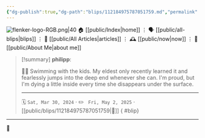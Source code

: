 ```yaml
---
{"dg-publish":true,"dg-path":"blips/112184975787051759.md","permalink":"/blips/112184975787051759/","title":"philipp on mastodon @ 2024-03-30","created":"2024-03-30T13:54:41","updated":"2025-05-02T08:50:44"}
---
```



<div class="transclusion internal-embed is-loaded"><div class="markdown-embed">




![flenker-logo-RGB.png|40](/img/user/attachments/flenker-logo-RGB.png)
🏠 [[public/Index\|home]]  ⋮ 🗣️ [[public/all-blips\|blips]] ⋮  📝 [[public/All Articles\|articles]]  ⋮ 🕰️ [[public/now\|now]] ⋮ 🪪 [[public/About Me\|about me]]


</div></div>


> [!summary] **philipp**:
>
> 🏊‍♂️ Swimming with the kids. My eldest only recently learned it and fearlessly jumps into the deep end whenever she can. I'm proud, but  I'm dying a little inside every time she disappears under the surface.
> - - -
>
> 🗓️ <code>Sat, Mar 30, 2024</code>  · ✏️ <code> Fri, May 2, 2025</code>  · [[public/blips/112184975787051759\|🔗]]
{ #blip}


- - -

 👾
